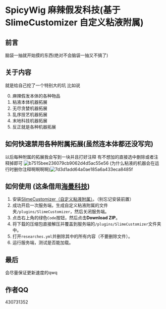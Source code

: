 # SpicyWig 麻辣假发科技(基于SlimeCustomizer 自定义粘液附属)

## 前言
 
脑袋一抽就开始摸的东西(绝对不会脑袋一抽又不搞了)

## 关于内容

就是给自己挖了一个特别大的坑 比如说

0. 麻辣假发本体的各种物品
1. 粘液本体机器拓展
2. 无尽贪婪机器拓展
3. 乱序技艺机器拓展
4. 末地科技机器拓展
5. 反正就是各种机器拓展

## 如何快速禁用各种附属拓展(虽然连本体都还没写完)

以后每种附属的拓展我会写到一块并且打好注释
有不想加的直接选中删除或者注释掉即可
![b7515bee236079cb9062d4d5ac55e56](https://user-images.githubusercontent.com/121747365/210165770-9aa5d104-0056-4c70-a29b-850408aded22.jpg) (为什么粘液的机器会在运行时删你注释啊啊啊啊)![7d3d1add64a0ae185a6a433eca8485f](https://user-images.githubusercontent.com/121747365/210171520-498cd431-b61f-4b9d-af5b-444a3fcc7eab.jpg)

## 如何使用 (这条借用[海曼科技](https://github.com/shixinzia/HaimanTech/blob/main/README.md))

1. 安装[SlimeCustomizer（自定义粘液附属）](https://builds.guizhanss.cn/SlimefunGuguProject/SlimeCustomizer/master)。（别忘记安装前置）
2. 成功开启一次服务端，生成自定义粘液附属的文件夹`/plugins/SlimeCustomizer`，然后关闭服务端。
3. 点击右上角的绿色`Code`按钮，然后点击**Download ZIP**。
4. 将下载的压缩包直接解压并覆盖到服务端的`/plugins/SlimeCustomizer`文件夹中。
5. 打开`researches.yml`并删除其中的所有内容（不要删除文件）。
6. 运行服务端，测试是否能加载。

## 最后

会尽量保证更新速度的qwq

## 作者QQ

430731352
